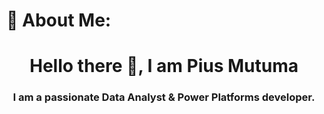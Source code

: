# 💫 About Me:
<h1 align="center">Hello there 👋, I am Pius Mutuma</h1>
<h3 align="center">I am a passionate Data Analyst & Power Platforms developer.</h3>
<h5 I love working with data and using my analytical skills to find insights and solutions to problems. </h5>

